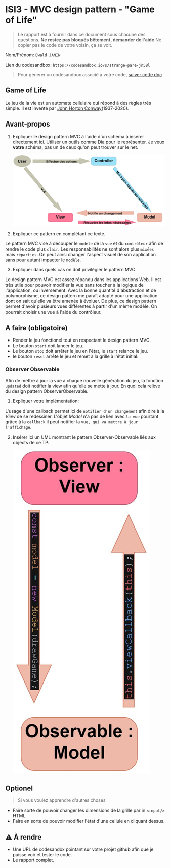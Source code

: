 # ISI3 - MVC design pattern - "Game of Life"

> Le rapport est à fournir dans ce document sous chacune des questions.
> **Ne restez pas bloqués bêtement, demander de l'aide**
> Ne copier pas le code de votre voisin, ça se voit.

Nom/Prénom: `Ewald JANIN`

Lien du codesandbox: `https://codesandbox.io/s/strange-pare-jn58l`

> Pour générer un codesandbox associé à votre code, [suiver cette doc](https://codesandbox.io/docs/importing#import-from-github)

## Game of Life

Le jeu de la vie est un automate cellulaire qui répond à des règles très simple.
Il est inventé par [John Horton Conway](https://fr.wikipedia.org/wiki/John_Horton_Conway)(1937-2020).

## Avant-propos

1. Expliquer le design pattern MVC à l'aide d'un schéma à insérer directement ici.
   Utiliser un outils comme Dia pour le représenter. Je veux **votre** schéma, pas un de ceux qu'on peut trouver sur le net.

   ![MVC_isi3_JANIN](src/MVC_isi3_JANIN_Ewald.JPG)

2. Expliquer ce pattern en complétant ce texte.

Le pattern MVC vise à découper le `modèle` de la `vue` et du `contrôleur` afin de rendre le code plus `clair`.
Les responsabilités ne sont alors plus `mixées` mais `réparties`.
On peut ainsi changer l'aspect visuel de son application sans pour autant impacter le `modèle`.

3. Expliquer dans quels cas on doit privilégier le pattern MVC.

Le design pattern MVC est assez répandu dans les applications Web. Il est très utile pour pouvoir modifier la vue sans toucher à la logique de l'application, ou inversement. Avec la bonne quantité d'abstraction et de polymorphisme, ce design pattern me paraît adapté pour une application dont on sait qu'elle va être amenée à évoluer. De plus, ce design pattern permet d'avoir plusieurs vues différentes à partir d'un même modèle. On pourrait choisir une vue à l'aide du contrôleur.

## A faire (obligatoire)

- Render le jeu fonctionel tout en respectant le design pattern MVC.
- Le bouton `start` doit lancer le jeu.
- Le bouton `stop` doit arrêter le jeu en l'état, le `start` relance le jeu.
- le bouton `reset` arrête le jeu et remet à la grille à l'état initial.

### Observer Observable

Afin de mettre à jour la vue à chaque nouvelle génération du jeu, la fonction `updated` doit notifier la view afin qu'elle se mette à jour.
En quoi cela relève du design pattern ObserverObservable.

1. Expliquer votre implémentation:

L'usage d'une callback permet ici de `notifier d'un changement` afin dire à la _View_ de se redessiner.
L'objet _Model_ n'a pas de lien avec `la vue` pourtant grâce à la `callback` il peut notifier la `vue, qui va mettre à jour l'affichage`.

2. Insérer ici un UML montrant le pattern Observer-Observable liés aux objects de ce TP.

   ![Observer_isi3_JANIN](src/Observer_isi3_JANIN_Ewald.JPG)

## Optionel

> Si vous voulez apprendre d'autres choses

- Faire sorte de pouvoir changer les dimensions de la grille par in `<input/>` HTML.
- Faire en sorte de pouvoir modifier l'état d'une cellule en cliquant dessus.

## :warning: À rendre

- Une URL de codesandox pointant sur votre projet github afin que je puisse voir et tester le code.
- Le rapport complet.
